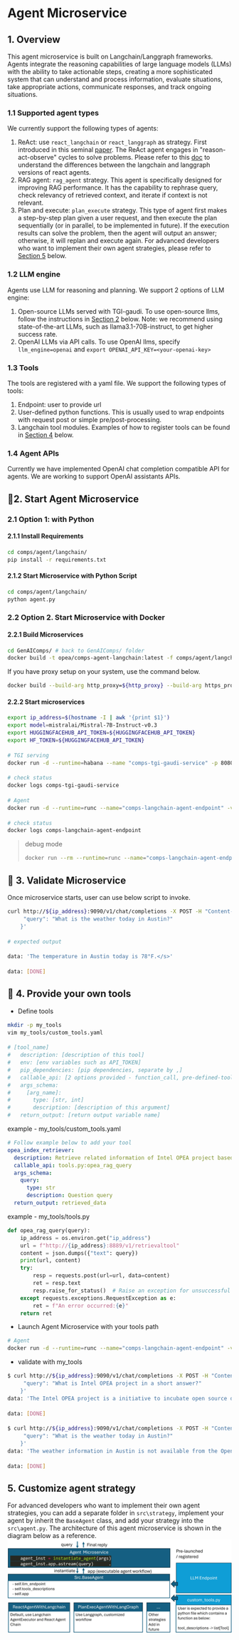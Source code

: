 # Agent Microservice

## 1. Overview

This agent microservice is built on Langchain/Langgraph frameworks. Agents integrate the reasoning capabilities of large language models (LLMs) with the ability to take actionable steps, creating a more sophisticated system that can understand and process information, evaluate situations, take appropriate actions, communicate responses, and track ongoing situations.

### 1.1 Supported agent types

We currently support the following types of agents:

1. ReAct: use `react_langchain` or `react_langgraph` as strategy. First introduced in this seminal [paper](https://arxiv.org/abs/2210.03629). The ReAct agent engages in "reason-act-observe" cycles to solve problems. Please refer to this [doc](https://python.langchain.com/v0.2/docs/how_to/migrate_agent/) to understand the differences between the langchain and langgraph versions of react agents.
2. RAG agent: `rag_agent` strategy. This agent is specifically designed for improving RAG performance. It has the capability to rephrase query, check relevancy of retrieved context, and iterate if context is not relevant.
3. Plan and execute: `plan_execute` strategy. This type of agent first makes a step-by-step plan given a user request, and then execute the plan sequentially (or in parallel, to be implemented in future). If the execution results can solve the problem, then the agent will output an answer; otherwise, it will replan and execute again.
   For advanced developers who want to implement their own agent strategies, please refer to [Section 5](#5-customize-agent-strategy) below.

### 1.2 LLM engine

Agents use LLM for reasoning and planning. We support 2 options of LLM engine:

1. Open-source LLMs served with TGI-gaudi. To use open-source llms, follow the instructions in [Section 2](#222-start-microservices) below. Note: we recommend using state-of-the-art LLMs, such as llama3.1-70B-instruct, to get higher success rate.
2. OpenAI LLMs via API calls. To use OpenAI llms, specify `llm_engine=openai` and `export OPENAI_API_KEY=<your-openai-key>`

### 1.3 Tools

The tools are registered with a yaml file. We support the following types of tools:

1. Endpoint: user to provide url
2. User-defined python functions. This is usually used to wrap endpoints with request post or simple pre/post-processing.
3. Langchain tool modules.
   Examples of how to register tools can be found in [Section 4](#-4-provide-your-own-tools) below.

### 1.4 Agent APIs

Currently we have implemented OpenAI chat completion compatible API for agents. We are working to support OpenAI assistants APIs.

## 🚀2. Start Agent Microservice

### 2.1 Option 1: with Python

#### 2.1.1 Install Requirements

```bash
cd comps/agent/langchain/
pip install -r requirements.txt
```

#### 2.1.2 Start Microservice with Python Script

```bash
cd comps/agent/langchain/
python agent.py
```

### 2.2 Option 2. Start Microservice with Docker

#### 2.2.1 Build Microservices

```bash
cd GenAIComps/ # back to GenAIComps/ folder
docker build -t opea/comps-agent-langchain:latest -f comps/agent/langchain/Dockerfile .
```
If you have proxy setup on your system, use the command below.
```bash
docker build --build-arg http_proxy=${http_proxy} --build-arg https_proxy=${https_proxy} --build-arg no_proxy=${no_proxy} -t opea/comps-agent-langchain:latest -f comps/agent/langchain/Dockerfile .
```

#### 2.2.2 Start microservices

```bash
export ip_address=$(hostname -I | awk '{print $1}')
export model=mistralai/Mistral-7B-Instruct-v0.3
export HUGGINGFACEHUB_API_TOKEN=${HUGGINGFACEHUB_API_TOKEN}
export HF_TOKEN=${HUGGINGFACEHUB_API_TOKEN}

# TGI serving
docker run -d --runtime=habana --name "comps-tgi-gaudi-service" -p 8080:80 -v ./data:/data -e HF_TOKEN=$HF_TOKEN -e HABANA_VISIBLE_DEVICES=all -e OMPI_MCA_btl_vader_single_copy_mechanism=none --cap-add=sys_nice --ipc=host ghcr.io/huggingface/tgi-gaudi:latest --model-id $model --max-input-tokens 4096 --max-total-tokens 8092

# check status
docker logs comps-tgi-gaudi-service

# Agent
docker run -d --runtime=runc --name="comps-langchain-agent-endpoint" -v $WORKPATH/comps/agent/langchain/tools:/home/user/comps/agent/langchain/tools -p 9090:9090 --ipc=host -e HUGGINGFACEHUB_API_TOKEN=${HUGGINGFACEHUB_API_TOKEN} -e model=${model} -e ip_address=${ip_address} -e strategy=react -e llm_endpoint_url=http://${ip_address}:8080 -e llm_engine=tgi -e recursion_limit=5 -e require_human_feedback=false -e tools=/home/user/comps/agent/langchain/tools/custom_tools.yaml opea/comps-agent-langchain:latest

# check status
docker logs comps-langchain-agent-endpoint
```

> debug mode
>
> ```bash
> docker run --rm --runtime=runc --name="comps-langchain-agent-endpoint" -v ./comps/agent/langchain/:/home/user/comps/agent/langchain/ -p 9090:9090 --ipc=host -e http_proxy=$http_proxy -e https_proxy=$https_proxy -e HUGGINGFACEHUB_API_TOKEN=${HUGGINGFACEHUB_API_TOKEN} -e model=${model} -e ip_address=${ip_address} -e strategy=react -e llm_endpoint_url=http://${ip_address}:8080 -e llm_engine=tgi -e recursion_limit=5 -e require_human_feedback=false -e tools=/home/user/comps/agent/langchain/tools/custom_tools.yaml opea/comps-agent-langchain:latest
> ```

## 🚀 3. Validate Microservice

Once microservice starts, user can use below script to invoke.

```bash
curl http://${ip_address}:9090/v1/chat/completions -X POST -H "Content-Type: application/json" -d '{
     "query": "What is the weather today in Austin?"
    }'

# expected output

data: 'The temperature in Austin today is 78°F.</s>'

data: [DONE]

```

## 🚀 4. Provide your own tools

- Define tools

```bash
mkdir -p my_tools
vim my_tools/custom_tools.yaml

# [tool_name]
#   description: [description of this tool]
#   env: [env variables such as API_TOKEN]
#   pip_dependencies: [pip dependencies, separate by ,]
#   callable_api: [2 options provided - function_call, pre-defined-tools]
#   args_schema:
#     [arg_name]:
#       type: [str, int]
#       description: [description of this argument]
#   return_output: [return output variable name]
```

example - my_tools/custom_tools.yaml

```yaml
# Follow example below to add your tool
opea_index_retriever:
  description: Retrieve related information of Intel OPEA project based on input query.
  callable_api: tools.py:opea_rag_query
  args_schema:
    query:
      type: str
      description: Question query
  return_output: retrieved_data
```

example - my_tools/tools.py

```python
def opea_rag_query(query):
    ip_address = os.environ.get("ip_address")
    url = f"http://{ip_address}:8889/v1/retrievaltool"
    content = json.dumps({"text": query})
    print(url, content)
    try:
        resp = requests.post(url=url, data=content)
        ret = resp.text
        resp.raise_for_status()  # Raise an exception for unsuccessful HTTP status codes
    except requests.exceptions.RequestException as e:
        ret = f"An error occurred:{e}"
    return ret
```

- Launch Agent Microservice with your tools path

```bash
# Agent
docker run -d --runtime=runc --name="comps-langchain-agent-endpoint" -v my_tools:/home/user/comps/agent/langchain/tools -p 9090:9090 --ipc=host -e HUGGINGFACEHUB_API_TOKEN=${HUGGINGFACEHUB_API_TOKEN} -e model=${model} -e ip_address=${ip_address} -e strategy=react -e llm_endpoint_url=http://${ip_address}:8080 -e llm_engine=tgi -e recursive_limit=5 -e require_human_feedback=false -e tools=/home/user/comps/agent/langchain/tools/custom_tools.yaml opea/comps-agent-langchain:latest
```

- validate with my_tools

```bash
$ curl http://${ip_address}:9090/v1/chat/completions -X POST -H "Content-Type: application/json" -d '{
     "query": "What is Intel OPEA project in a short answer?"
    }'
data: 'The Intel OPEA project is a initiative to incubate open source development of trusted, scalable open infrastructure for developer innovation and harness the potential value of generative AI. - - - - Thought:  I now know the final answer. - - - - - - Thought: - - - -'

data: [DONE]

$ curl http://${ip_address}:9090/v1/chat/completions -X POST -H "Content-Type: application/json" -d '{
     "query": "What is the weather today in Austin?"
    }'
data: 'The weather information in Austin is not available from the Open Platform for Enterprise AI (OPEA). You may want to try checking another source such as a weather app or website. I apologize for not being able to find the information you were looking for. <|eot_id|>'

data: [DONE]
```

## 5. Customize agent strategy

For advanced developers who want to implement their own agent strategies, you can add a separate folder in `src\strategy`, implement your agent by inherit the `BaseAgent` class, and add your strategy into the `src\agent.py`. The architecture of this agent microservice is shown in the diagram below as a reference.
![Architecture Overview](agent_arch.jpg)
